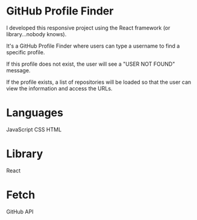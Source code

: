 # GitHub Profile Finder

I developed this responsive project using the React framework (or library...nobody knows). 

It's a GitHub Profile Finder where users can type a username to find a specific profile. 

If this profile does not exist, the user will see a "USER NOT FOUND" message. 

If the profile exists, a list of repositories will be loaded so that the user can view the information and access the URLs.

# Languages
JavaScript
CSS
HTML

# Library
React

# Fetch
GitHub API
